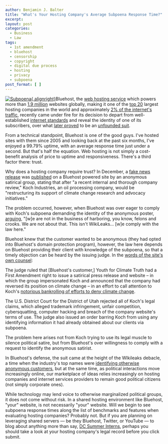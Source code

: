 ```yaml
---
author: Benjamin J. Balter
title: "What's Your Hosting Company's Average Subpoena Response Time?"
excerpt:
layout: post
categories:
  - Business
  - Law
tags:
  - 1st amendment
  - bluehost
  - censorship
  - copyright
  - digital due process
  - hosting
  - privacy
  - subpoena
post_format: [ ]
---
```

[![Subpoena](http://farm1.staticflickr.com/157/391427627_62f2a23df4_n.jpg){.alignright}][1]Bluehost, the [web hosting service][2] which powers more than [1.9 million][3] websites globally, making it one of the [top 20][3] largest hosting companies in the world and approximately [2% of the internet's traffic][4], recently came under fire for its decision to depart from well-established [internet standards][5] and reveal the identity of one of its subscribers, over what [later proved][6] to be an [unfounded suit][7].

From a technical standpoint, Bluehost is one of the good guys. I've hosted sites with them since 2005 and looking back at the past six months, I've enjoyed a 99.79% uptime, with an average response time just under a second. But that's half the equation. Web hosting is not simply a cost-benefit analysis of price to uptime and responsiveness. There's a third factor there: trust.

Why does a hosting company require trust? In December, a [fake news release][8] was [published][9] on a Bluehost powered site by an anonymous satirical group, stating that after "a recent internal and thorough company review," Koch Industries, an oil processing company, would be "restructuring its support of climate change research and advocacy initiatives."

The problem occurred, however, when Bluehost was over eager to comply with Koch's subpoena demanding the identity of the anonymous poster, [arguing][4], "\[w\]e are not in the business of harboring, you know, felons and crooks. We are not about that. This isn't WikiLeaks… \[w\]e comply with the law here."

Bluehost knew that the customer wanted to be anonymous (they had opted into Bluehost's domain protection program), however, the law here depends on Bluehost providing their client with knowledge of the subpoena, so that a timely objection can be heard by the issuing judge. In the [words of the site's own counsel][10]:

The judge ruled that \[Bluehost's customer,\] Youth for Climate Truth had a First Amendment right to issue a satirical press release and website – in which the group impersonated Koch and announced that the company had reversed its position on climate change – in an effort to call attention to Koch's [notorious bankrolling of efforts to deny climate change][11].

The U.S. District Court for the District of Utah rejected all of Koch's legal claims, which alleged trademark infringement, unfair competition, cybersquatting, computer hacking and breach of the company website's terms of use. The judge also issued an order barring Koch from using any identifying information it had already obtained about our clients via subpoena.

The problem here arises not from Koch trying to use its legal muscle to silence political satire, but from Bluehost's over willingness to comply with a request to identify the anonymous satirist.

In Bluehost's defense, the suit came at the height of the WIkileaks debacle, a time when the industry's top names were [identifying otherwise anonymous customers][12], but at the same time, as political interactions move increasingly online, our marketplace of ideas relies increasingly on hosting companies and internet services providers to remain good political citizens (not simply corporate ones).

While technology may lend voice to otherwise marginalized political groups, it does not come without risk. In a shared hosting environment like Bluehost, "your" website, is not necessarily "your" website. Will we begin to see subpoena response times along the list of benchmarks and features when evaluating hosting companies? Probably not. But if you are planning on leveraging shared servers — be they Bluehost, Twitter, or YouTube — to blog about anything more than say, [DC Summer Interns][13], perhaps you should take a look at your hosting company's legal record before you click submit.

 [1]: http://www.flickr.com/photos/timsamoff/391427627/
 [2]: http://en.wikipedia.org/wiki/Web_hosting_service
 [3]: http://en.wikipedia.org/wiki/Bluehost
 [4]: http://www.necn.com/01/05/11/Koch-Industries-sues-over-bogus-website-/landing_scitech.html?&blockID=3&apID=b76a38541f994e489206850f0db50d02
 [5]: http://pubcit.typepad.com/clpblog/2010/07/two-new-cases-on-internet-anonymity.html
 [6]: http://www.sltrib.com/sltrib/money/51780456-79/koch-company-judge-federal.html.csp
 [7]: http://pubcit.typepad.com/files/kochindustries.pdf
 [8]: http://www.scribd.com/doc/45044630/Koch-Industries-on-Climate-Science
 [9]: http://www.nytimes.com/2011/02/14/business/media/14link.html?_r=1
 [10]: http://pubcit.typepad.com/clpblog/2011/05/federal-court-dismisses-koch-brothers-trademark-suit-over-climate-change-prank.html
 [11]: http://www.greenpeace.org/usa/en/campaigns/global-warming-and-energy/polluterwatch/koch-industries/
 [12]: http://ben.balter.com/2011/01/11/twitter-goes-to-bat-for-wikileaks/
 [13]: http://dcinterns.blogspot.com/
